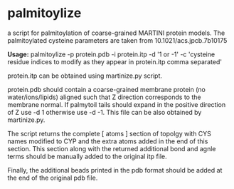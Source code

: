 # palmitoylize
a script for palmitoylation of coarse-grained MARTINI protein models. The palmitoylated cysteine parameters are taken from 10.1021/acs.jpcb.7b10175

**Usage:**
palmitoylize -p protein.pdb -i protein.itp -d '1 or -1' -c 'cysteine residue indices to modify as they appear in protein.itp comma separated'

protein.itp can be obtained using martinize.py script.

protein.pdb should contain a coarse-grained membrane protein (no water/ions/lipids) aligned such that Z direction corresponds to the membrane normal. If palmytoil tails should expand in the positive direction of Z use -d 1 otherwise use -d -1. This file can be also obtained by martinize.py.

The script returns the complete [ atoms ] section of topolgy with CYS names modified to CYP and the extra atoms added in the end of this section. This section along with the returned additional bond and agnle terms should be manually added to the original itp file.

Finally, the additional beads printed in the pdb format should be added at the end of the original pdb file.
